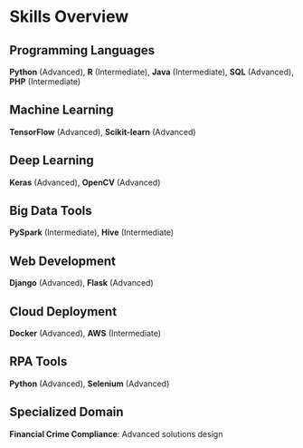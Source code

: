 # Skills Overview

## Programming Languages
**Python** (Advanced), **R** (Intermediate), **Java** (Intermediate), **SQL** (Advanced), **PHP** (Intermediate)

## Machine Learning
**TensorFlow** (Advanced), **Scikit-learn** (Advanced)

## Deep Learning
**Keras** (Advanced), **OpenCV** (Advanced)

## Big Data Tools
**PySpark** (Intermediate), **Hive** (Intermediate)

## Web Development
**Django** (Advanced), **Flask** (Advanced)

## Cloud Deployment
**Docker** (Advanced), **AWS** (Intermediate)

## RPA Tools
**Python** (Advanced), **Selenium** (Advanced)

## Specialized Domain
**Financial Crime Compliance**: Advanced solutions design
